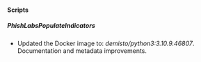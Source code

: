 
#### Scripts
##### PhishLabsPopulateIndicators
- Updated the Docker image to: *demisto/python3:3.10.9.46807*.
Documentation and metadata improvements.
